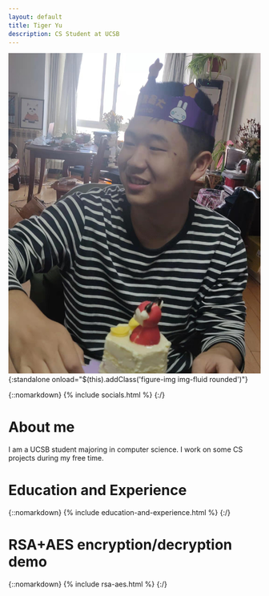 ```yaml
---
layout: default
title: Tiger Yu
description: CS Student at UCSB
---
```


<div class="row">
  <div class="col-5">

![Me at my birthday party in China.](/profile.jpg){:standalone onload="$(this).addClass('figure-img img-fluid rounded')"}

{::nomarkdown}
  {% include socials.html %}
{:/}

  </div>
  <div class="col">

# About me

I am a UCSB student majoring in computer science. I work on some CS projects during my free time.

# Education and Experience

{::nomarkdown}
  {% include education-and-experience.html %}
{:/}

  </div>
</div>

# RSA+AES encryption/decryption demo

{::nomarkdown}
  {% include rsa-aes.html %}
{:/}
